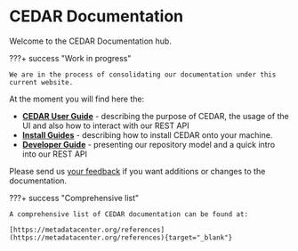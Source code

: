 # CEDAR Documentation

Welcome to the CEDAR Documentation hub.

???+ success "Work in progress"

    We are in the process of consolidating our documentation under this current website.


At the moment you will find here the:

* [**CEDAR User Guide**](user-overview.md) - describing the purpose of CEDAR, the usage of the UI and also how to interact with our REST API
* [**Install Guides**](install-overview.md) - describing how to install CEDAR onto your machine.
* [**Developer Guide**](developer-overview.md) - presenting our repository model and a quick intro into our REST API

Please send us <a href="mailto:cedar-support@metadatacenter.org">your feedback</a> if you want additions or changes to the documentation.

???+ success "Comprehensive list"

    A comprehensive list of CEDAR documentation can be found at:
    
    [https://metadatacenter.org/references](https://metadatacenter.org/references){target="_blank"}
